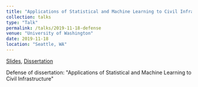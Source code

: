```yaml
---
title: "Applications of Statistical and Machine Learning to Civil Infrastructure"
collection: talks
type: "Talk"
permalink: /talks/2019-11-18-defense
venue: "University of Washington"
date: 2019-11-18
location: "Seattle, WA"
---
```


[Slides](https://cpatdowling.github.io/files/defense.pdf),
[Dissertation](https://cpatdowling.github.io/files/dissertation.pdf)

Defense of dissertation: "Applications of Statistical and Machine Learning to Civil Infrastructure"
